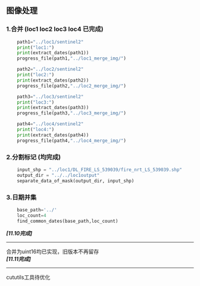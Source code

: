 ## 图像处理
### 1.合并    (loc1 loc2 loc3 loc4 已完成)
```python
    path1="../loc1/sentinel2"
    print("loc1:")
    print(extract_dates(path1))
    progress_file(path1,"../loc1_merge_img/")

    path2="../loc2/sentinel2"
    print("loc2:")
    print(extract_dates(path2))
    progress_file(path2,"../loc2_merge_img/")

    path3="../loc3/sentinel2" 
    print("loc3:")
    print(extract_dates(path3))
    progress_file(path3,"../loc3_merge_img/")

    path4="../loc4/sentinel2"
    print("loc4:")
    print(extract_dates(path4))
    progress_file(path4,"../loc4_merge_img/")
```

### 2.分割标记 (均完成)
```python
    input_shp = "../loc1/DL_FIRE_LS_539039/fire_nrt_LS_539039.shp"
    output_dir = "../../loc1output"
    separate_data_of_mask(output_dir, input_shp)
```
### 3.日期并集
```python
    base_path='../'
    loc_count=4
    find_common_dates(base_path,loc_count)
```
***[11.10完成]***

---

合并为uint16均已实现，旧版本不再留存<br>
***[11.11完成]***<br>

---
cututils工具待优化
